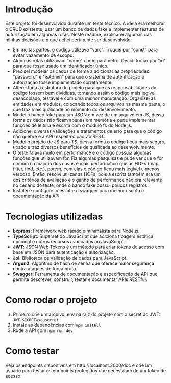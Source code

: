 # Introdução

Este projeto foi desenvolvido durante um teste técnico. A ideia era melhorar o CRUD existente, usar um banco de dados fake e implementar features de autorização em algumas rotas. Neste readme, explicarei algumas das minhas decisões e o que achei pertinente ser desenvolvido:

-   Em muitas partes, o código utilizava "vars". Troquei por "const" para evitar vazamento de escopo.
-   Algumas rotas utilizavam "name" como parâmetro. Decidi trocar por "id" para que fosse usado um identificador único.
-   Precisei modelar os dados de forma a adicionar as propriedades "password" e "isAdmin" para que o sistema de autenticação e autorização fosse implementado corretamente.
-   Alterei toda a estrutura do projeto para que as responsabilidades do código fossem bem divididas, tornando assim o código mais legível, desacoplado, testável e com uma melhor manutenção. Organizei as entidades em módulos, colocando todos os arquivos na mesma pasta, o que traz mais qualidade no momento do desenvolvimento.
-   Mudei o banco fake para um JSON em vez de um arquivo em JS, dessa forma os dados não ficam apenas em memória e pude implementar funções de leitura e escrita com o módulo fs do Node.js.
-   Adicionei diversas validações e tratamentos de erro para que o código não quebre e a API respeite o padrão REST.
-   Mudei o projeto de JS para TS, dessa forma o código ficou mais seguro, tipado e traz diversos benefícios de qualidade ao desenvolvimento.
-   O teste falava muito em performance e o código possuía algumas funções que utilizavam for. Fiz algumas pesquisas e pude ver que o for comum na maioria dos casos é mais performático que as HOFs (map, filter, find, etc.), porém, com elas o código ficou mais legível e menos verboso. Então, resolvi utilizar as HOFs, pois a escrita também era um dos critérios de avaliação e o ganho de performance não era relevante no cenário do teste, onde o banco fake possui poucos registros.
- Instalei e configurei o eslint e o swagger para melhor escrita e documentação da API.

# Tecnologias utilizadas

-   **Express**: Framework web rápido e minimalista para Node.js.
-   **TypeScript**: Superset do JavaScript que adiciona tipagem estática opcional e outros recursos avançados ao JavaScript.
-   **JWT**: JSON Web Tokens é um método para criar tokens de acesso com base em JSON para autenticação e autorização.
-   **Joi**: Biblioteca de validação de dados para JavaScript.
-   **Argon2**: Algoritmo de hash de senha que oferece maior segurança contra ataques de força bruta.
-   **Swagger**: Ferramenta de documentação e especificação de API que permite descrever, construir, testar e documentar APIs RESTful.
 
# Como rodar o projeto

1. Primeiro crie um arquivo .env na raiz do projeto com o secret do JWT:
	``JWT_SECRET=seusecret``
2. Instale as dependências com ``npm install``
3. Rode a API com ``npm run dev``

# Como testar

Veja os endpoints disponíveis em http://localhost:3000/doc e crie um usuário para testar os endpoints protegidos que necessitam de um token de acesso.
